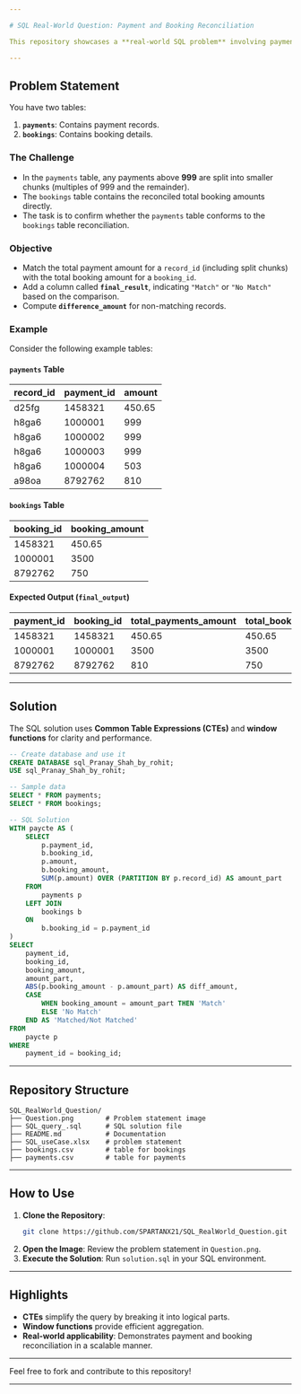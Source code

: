 ```yaml
---

# SQL Real-World Question: Payment and Booking Reconciliation  

This repository showcases a **real-world SQL problem** involving payment and booking reconciliation, with a step-by-step solution.

---
```


## Problem Statement  

You have two tables:  

1. **`payments`**: Contains payment records.  
2. **`bookings`**: Contains booking details.  

### The Challenge  

- In the `payments` table, any payments above **999** are split into smaller chunks (multiples of 999 and the remainder).  
- The `bookings` table contains the reconciled total booking amounts directly.  
- The task is to confirm whether the `payments` table conforms to the `bookings` table reconciliation.

### Objective  

- Match the total payment amount for a `record_id` (including split chunks) with the total booking amount for a `booking_id`.  
- Add a column called **`final_result`**, indicating `"Match"` or `"No Match"` based on the comparison.  
- Compute **`difference_amount`** for non-matching records.  

### Example  

Consider the following example tables:  

#### `payments` Table  

| record_id | payment_id | amount |  
|-----------|------------|--------|  
| d25fg     | 1458321    | 450.65 |  
| h8ga6     | 1000001    | 999    |  
| h8ga6     | 1000002    | 999    |  
| h8ga6     | 1000003    | 999    |  
| h8ga6     | 1000004    | 503    |  
| a98oa     | 8792762    | 810    |  

#### `bookings` Table  

| booking_id | booking_amount |  
|------------|----------------|  
| 1458321    | 450.65         |  
| 1000001    | 3500           |  
| 8792762    | 750            |  

#### Expected Output (`final_output`)  

| payment_id | booking_id | total_payments_amount | total_booking_amount | final_result | difference_amount |  
|------------|------------|-----------------------|----------------------|--------------|-------------------|  
| 1458321    | 1458321    | 450.65                | 450.65               | Match        | 0                 |  
| 1000001    | 1000001    | 3500                  | 3500                 | Match        | 0                 |  
| 8792762    | 8792762    | 810                   | 750                  | No Match     | 60                |  

---

## Solution  

The SQL solution uses **Common Table Expressions (CTEs)** and **window functions** for clarity and performance.

```sql
-- Create database and use it
CREATE DATABASE sql_Pranay_Shah_by_rohit;
USE sql_Pranay_Shah_by_rohit;

-- Sample data
SELECT * FROM payments;
SELECT * FROM bookings;

-- SQL Solution
WITH paycte AS (
    SELECT 
        p.payment_id, 
        b.booking_id, 
        p.amount, 
        b.booking_amount, 
        SUM(p.amount) OVER (PARTITION BY p.record_id) AS amount_part
    FROM 
        payments p 
    LEFT JOIN 
        bookings b 
    ON 
        b.booking_id = p.payment_id
)
SELECT 
    payment_id, 
    booking_id,
    booking_amount, 
    amount_part, 
    ABS(p.booking_amount - p.amount_part) AS diff_amount, 
    CASE
        WHEN booking_amount = amount_part THEN 'Match'
        ELSE 'No Match'
    END AS 'Matched/Not Matched'
FROM 
    paycte p
WHERE 
    payment_id = booking_id;
```

---

## Repository Structure  

```
SQL_RealWorld_Question/
├── Question.png        # Problem statement image
├── SQL_query_.sql      # SQL solution file
├── README.md           # Documentation
├── SQL_useCase.xlsx    # problem statement
├── bookings.csv        # table for bookings
├── payments.csv        # table for payments
```

---

## How to Use  

1. **Clone the Repository**:  
   ```bash
   git clone https://github.com/SPARTANX21/SQL_RealWorld_Question.git
   ```
2. **Open the Image**: Review the problem statement in `Question.png`.  
3. **Execute the Solution**: Run `solution.sql` in your SQL environment.

---

## Highlights  

- **CTEs** simplify the query by breaking it into logical parts.  
- **Window functions** provide efficient aggregation.  
- **Real-world applicability**: Demonstrates payment and booking reconciliation in a scalable manner.  

---

Feel free to fork and contribute to this repository!  

--- 
